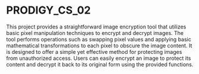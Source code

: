 # PRODIGY_CS_02
This project provides a straightforward image encryption tool that utilizes basic pixel manipulation techniques to encrypt and decrypt images. The tool performs operations such as swapping pixel values and applying basic mathematical transformations to each pixel to obscure the image content. It is designed to offer a simple yet effective method for protecting images from unauthorized access. Users can easily encrypt an image to protect its content and decrypt it back to its original form using the provided functions.
